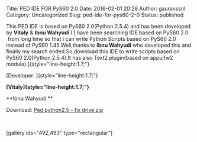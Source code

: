 Title: PED IDE FOR PyS60 2.0
Date: 2016-02-01 20:28
Author: gauravssnl
Category: Uncategorized
Slug: ped-ide-for-pys60-2-0
Status: published

This PED IDE is based on PyS60 2.0(Python 2.5.4) and has been developed by **Vitaly** & **Ibnu Wahyudi**.I [ have been searching IDE based on PyS60 2.0  from long time so that i can write Python Scripts based on PyS60 2.0 instead of PyS60 1.45.Well,thanks to **Ibnu Wahyudi** who developed this and finally my search ended.So,download this IDE to write scripts based on PyS60 2.0(Python 2.5.4).It has also Text2 plugin(based on appuifw2 module).]{style="line-height:1.7;"}

[Developer: ]{style="line-height:1.7;"}

**[Vitaly]{style="line-height:1.7;"}**

**Ibnu Wahyudi **

Download: [Ped python2.5 - fix drive.zip](https://www.dropbox.com/s/vc1yu156rc975zq/Ped%20python25%20-%20fix%20drive.zip?dl=0)

 

\[gallery ids="492,493" type="rectangular"\]
